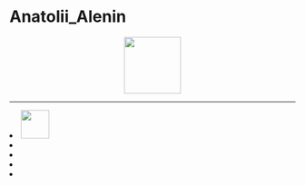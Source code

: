 # Anatolii_Alenin

<div id="header" align="center">
  <img src="https://media2.giphy.com/media/v1.Y2lkPTc5MGI3NjExNWtjZ3B0N2VwbXJrcm5uaXNwbm80NDcyaWpsY291aGUyOGd1czc4NCZlcD12MV9pbnRlcm5hbF9naWZfYnlfaWQmY3Q9Zw/jtXRDVzaCPXSynUz7h/giphy.gif" width="100"/>
</div>
<hr>
<ulstyle="list-style: none;>
  <li><img src="https://img.icons8.com/?size=100&id=20909&format=png&color=000000" width="50"/></li>
  <li></li>
  <li></li>
  <li></li>
  <li></li>
</ul>
